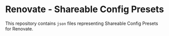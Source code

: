 # Renovate - Shareable Config Presets

This repository contains `json` files representing Shareable Config Presets for Renovate.